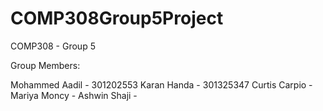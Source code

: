 # COMP308Group5Project
COMP308 - Group 5

Group Members:

Mohammed Aadil - 301202553
Karan Handa - 301325347
Curtis Carpio - 
Mariya Moncy - 
Ashwin Shaji - 
